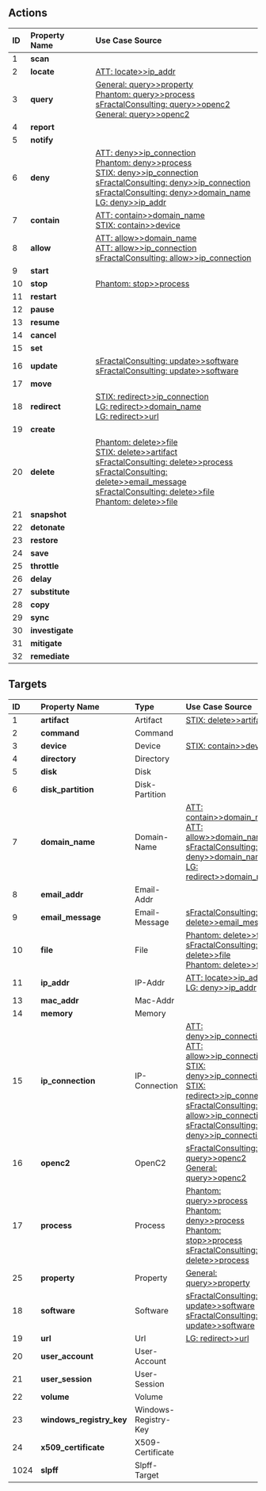 ## Actions
| ID | Property Name | Use Case Source |
|:---|:---|:---|
| 1 | **scan** | 
| 2 | **locate** | [ATT: locate>>ip_addr](ATT/03.locate.md)
| 3 | **query** | [General: query>>property](General/Example_%20get__property.md)<br>[Phantom: query>>process](Phantom/01.endpoint_list_process.md)<br>[sFractalConsulting: query>>openc2](sFractalconsulting/24.version.md)<br>[General: query>>openc2](https://docs.google.com/document/d/1vF7e9Mp_45u-RuPrbRiIoIUcOmoDCkKEAcJKCr6tvgA/edit?usp=sharing)
| 4 | **report** | 
| 5 | **notify** | 
| 6 | **deny** | [ATT: deny>>ip_connection](ATT/04.deny.md)<br>[Phantom: deny>>process](Phantom/02.endpoint_deny_process_with_hash.md)<br>[STIX: deny>>ip_connection](STIX/01.ipv4_cidr.md)<br>[sFractalConsulting: deny>>ip_connection](sFractalconsulting/01.sensing.md)<br>[sFractalConsulting: deny>>domain_name](sFractalconsulting/20.bad_url.md)<br>[LG: deny>>ip_addr](https://docs.google.com/document/d/1TNOwlpFrip29_1lGNW2xIV6GyOZe83J96C2DxdgOwME/edit?usp=sharing)
| 7 | **contain** | [ATT: contain>>domain_name](ATT/01.contain.md)<br>[STIX: contain>>device](STIX/04.quarantive_exfil.md)
| 8 | **allow** | [ATT: allow>>domain_name](ATT/02.allow.md)<br>[ATT: allow>>ip_connection](ATT/05.allow.md)<br>[sFractalConsulting: allow>>ip_connection](sFractalconsulting/02.another_user.md)
| 9 | **start** | 
| 10 | **stop** | [Phantom: stop>>process](Phantom/03.endpoint_stop_process_by_pid.md)
| 11 | **restart** | 
| 12 | **pause** | 
| 13 | **resume** | 
| 14 | **cancel** | 
| 15 | **set** | 
| 16 | **update** | [sFractalConsulting: update>>software](sFractalconsulting/18.no_resp_update_sw.md)<br>[sFractalConsulting: update>>software](sFractalconsulting/19.resp_update_sw.md)
| 17 | **move** | 
| 18 | **redirect** | [STIX: redirect>>ip_connection](STIX/02.dns_lookup.md)<br>[LG: redirect>>domain_name](https://docs.google.com/document/d/19qIzUhDtVAkH_dSFBpK4iHLkk2ohAOk3hF0TbZxiePU/edit?usp=sharing)<br>[LG: redirect>>url](https://docs.google.com/document/d/1qh_pcoYNofAleh20vtohSQ0VURhlGDB30-ZOpifFSWo/edit?usp=sharing)
| 19 | **create** | 
| 20 | **delete** | [Phantom: delete>>file](Phantom/04.endpoint_delete_file.md)<br>[STIX: delete>>artifact](STIX/03.malware_hash.md)<br>[sFractalConsulting: delete>>process](sFractalconsulting/17.no_resp_procid.md)<br>[sFractalConsulting: delete>>email_message](sFractalconsulting/21.bad_email.md)<br>[sFractalConsulting: delete>>file](sFractalconsulting/22.bad_file.md)<br>[Phantom: delete>>file](https://docs.google.com/document/d/1oBy8y7GPuG1zz_6PiPwt6VHDu1NHNf_qD8fb8jxIFG8/edit?usp=sharing)
| 21 | **snapshot** | 
| 22 | **detonate** | 
| 23 | **restore** | 
| 24 | **save** | 
| 25 | **throttle** | 
| 26 | **delay** | 
| 27 | **substitute** | 
| 28 | **copy** | 
| 29 | **sync** | 
| 30 | **investigate** | 
| 31 | **mitigate** | 
| 32 | **remediate** | 

## Targets
| ID | Property Name | Type | Use Case Source |
|:---|:---|:---|:---|
| 1 | **artifact** | Artifact | [STIX: delete>>artifact](STIX/03.malware_hash.md)
| 2 | **command** | Command | 
| 3 | **device** | Device | [STIX: contain>>device](STIX/04.quarantive_exfil.md)
| 4 | **directory** | Directory | 
| 5 | **disk** | Disk | 
| 6 | **disk_partition** | Disk-Partition | 
| 7 | **domain_name** | Domain-Name | [ATT: contain>>domain_name](ATT/01.contain.md)<br>[ATT: allow>>domain_name](ATT/02.allow.md)<br>[sFractalConsulting: deny>>domain_name](sFractalconsulting/20.bad_url.md)<br>[LG: redirect>>domain_name](https://docs.google.com/document/d/19qIzUhDtVAkH_dSFBpK4iHLkk2ohAOk3hF0TbZxiePU/edit?usp=sharing)
| 8 | **email_addr** | Email-Addr | 
| 9 | **email_message** | Email-Message | [sFractalConsulting: delete>>email_message](sFractalconsulting/21.bad_email.md)
| 10 | **file** | File | [Phantom: delete>>file](Phantom/04.endpoint_delete_file.md)<br>[sFractalConsulting: delete>>file](sFractalconsulting/22.bad_file.md)<br>[Phantom: delete>>file](https://docs.google.com/document/d/1oBy8y7GPuG1zz_6PiPwt6VHDu1NHNf_qD8fb8jxIFG8/edit?usp=sharing)
| 11 | **ip_addr** | IP-Addr | [ATT: locate>>ip_addr](ATT/03.locate.md)<br>[LG: deny>>ip_addr](https://docs.google.com/document/d/1TNOwlpFrip29_1lGNW2xIV6GyOZe83J96C2DxdgOwME/edit?usp=sharing)
| 13 | **mac_addr** | Mac-Addr | 
| 14 | **memory** | Memory | 
| 15 | **ip_connection** | IP-Connection | [ATT: deny>>ip_connection](ATT/04.deny.md)<br>[ATT: allow>>ip_connection](ATT/05.allow.md)<br>[STIX: deny>>ip_connection](STIX/01.ipv4_cidr.md)<br>[STIX: redirect>>ip_connection](STIX/02.dns_lookup.md)<br>[sFractalConsulting: allow>>ip_connection](sFractalconsulting/01.another_user.md)<br>[sFractalConsulting: deny>>ip_connection](sFractalconsulting/02.sensing.md)
| 16 | **openc2** | OpenC2 | [sFractalConsulting: query>>openc2](sFractalconsulting/24.version.md)<br>[General: query>>openc2](https://docs.google.com/document/d/1vF7e9Mp_45u-RuPrbRiIoIUcOmoDCkKEAcJKCr6tvgA/edit?usp=sharing)
| 17 | **process** | Process | [Phantom: query>>process](Phantom/01.endpoint_list_process.md)<br> [Phantom: deny>>process](Phantom/02.endpoint_deny_process_with_hash.md)<br> [Phantom: stop>>process](Phantom/03.endpoint_stop_process_by_pid.md)<br>[sFractalConsulting: delete>>process](sFractalconsulting/17.no_resp_procid.md)
| 25 | **property** | Property | [General: query>>property](General/Example_%20get__property.md)
| 18 | **software** | Software | [sFractalConsulting: update>>software](sFractalconsulting/18.no_resp_update_sw.md)<br>[sFractalConsulting: update>>software](sFractalconsulting/19.resp_update_sw.md)
| 19 | **url** | Url | [LG: redirect>>url](https://docs.google.com/document/d/1qh_pcoYNofAleh20vtohSQ0VURhlGDB30-ZOpifFSWo/edit?usp=sharing)
| 20 | **user_account** | User-Account | 
| 21 | **user_session** | User-Session | 
| 22 | **volume** | Volume | 
| 23 | **windows_registry_key** | Windows-Registry-Key | 
| 24 | **x509_certificate** | X509-Certificate | 
| 1024 | **slpff** | Slpff-Target | 
